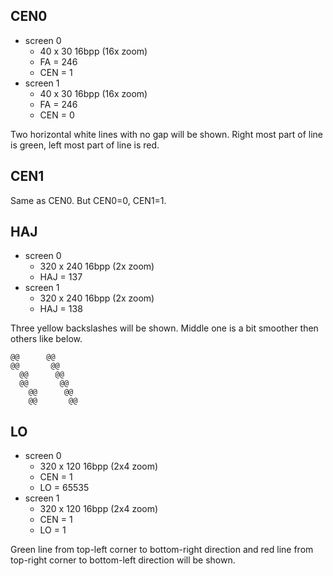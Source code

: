 CEN0
----

 - screen 0
   - 40 x 30 16bpp (16x zoom)
   - FA = 246
   - CEN = 1
 - screen 1
   - 40 x 30 16bpp (16x zoom)
   - FA = 246
   - CEN = 0


Two horizontal white lines with no gap will be shown.
Right most part of line is green, left most part of line is red.

CEN1
----

Same as CEN0. But CEN0=0, CEN1=1.

HAJ
---

 - screen 0
   - 320 x 240 16bpp (2x zoom)
   - HAJ = 137
 - screen 1
   - 320 x 240 16bpp (2x zoom)
   - HAJ = 138

Three yellow backslashes will be shown.
Middle one is a bit smoother then others like below.

```
@@      @@
@@       @@
  @@      @@
  @@       @@
    @@      @@
    @@       @@
```


LO
--

 - screen 0
   - 320 x 120 16bpp (2x4 zoom)
   - CEN = 1
   - LO = 65535
 - screen 1
   - 320 x 120 16bpp (2x4 zoom)
   - CEN = 1
   - LO = 1

Green line from top-left corner to bottom-right direction and red line from top-right corner to bottom-left direction will be shown.
